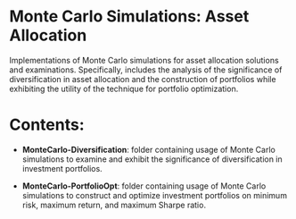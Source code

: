 # Monte Carlo Simulations: Asset Allocation
Implementations of Monte Carlo simulations for asset allocation solutions and examinations. Specifically, 
includes the analysis of the significance of diversification in asset allocation and the construction of 
portfolios while exhibiting the utility of the technique for portfolio optimization.

# Contents:

- **MonteCarlo-Diversification**: folder containing usage of Monte Carlo simulations to examine and exhibit the significance of diversification in investment portfolios. 

- **MonteCarlo-PortfolioOpt**: folder containing usage of Monte Carlo simulations to construct and optimize investment portfolios on minimum risk, maximum return, and maximum Sharpe ratio.
